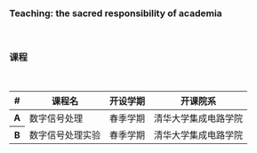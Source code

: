 <div class="block-title"><h3>Teaching: the sacred responsibility of academia</h3></div>
<br>

### 课程
<br>

<table class="table">
  <thead class="table-light">
    <tr>
      <th scope="col">#</th>
      <th scope="col">课程名</th>
      <th scope="col">开设学期</th>
      <th scope="col">开课院系</th>
    </tr>
  </thead>
  <tbody>
  <!-- Put your course below this line -->
    <tr>
      <th scope="row">A</th>
      <td>数字信号处理</td>
      <td>春季学期</td>
      <td>清华大学集成电路学院</td>
    </tr>
    <tr>
      <th scope="row">B</th>
      <td>数字信号处理实验</td>
      <td>春季学期</td>
      <td>清华大学集成电路学院</td>
    </tr>
  </tbody>
</table>